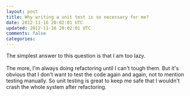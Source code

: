 ```yaml
---
layout: post
title: Why writing a unit test is so necessary for me?
date: 2012-11-16 20:02:01 UTC
updated: 2012-11-16 20:02:01 UTC
comments: false
categories: 
---
```


The simplest answer to this question is that I am too lazy.<br /><br />The more, I'm always doing refactoring until I can't tough them. But it's obvious that I don't want to test the code again and again, not to mention testing manually. So unit testing is great to keep me safe that I wouldn't crash the whole system after refactoring.